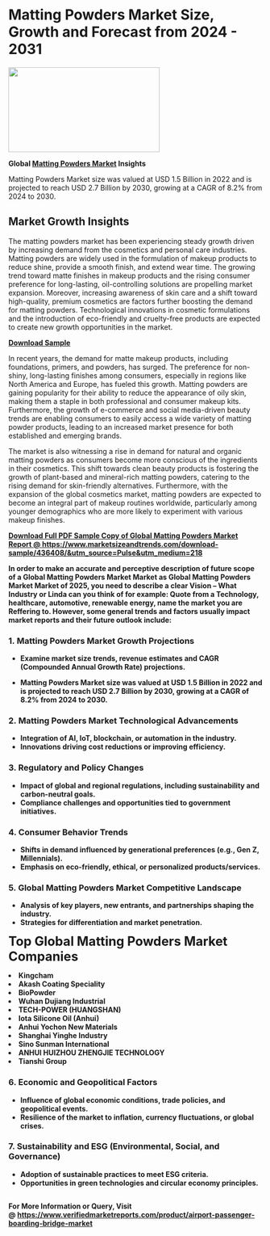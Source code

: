 <H1>Matting Powders Market Size, Growth and Forecast from 2024 - 2031</H1><img class="aligncenter size-medium wp-image-584254" src="https://thirdeyenews.in/wp-content/uploads/2024/09/Global-Market-Research-300x168.jpeg" alt="" width="300" height="168" /><p><strong>Global&nbsp;<a href="https://www.marketsizeandtrends.com/download-sample/436408/&amp;utm_source=Pulse&amp;utm_medium=218">Matting Powders Market</a> Insights</strong></p><p>Matting Powders Market size was valued at USD 1.5 Billion in 2022 and is projected to reach USD 2.7 Billion by 2030, growing at a CAGR of 8.2% from 2024 to 2030.</p><p><h2>Market Growth Insights</h2> <p>The matting powders market has been experiencing steady growth driven by increasing demand from the cosmetics and personal care industries. Matting powders are widely used in the formulation of makeup products to reduce shine, provide a smooth finish, and extend wear time. The growing trend toward matte finishes in makeup products and the rising consumer preference for long-lasting, oil-controlling solutions are propelling market expansion. Moreover, increasing awareness of skin care and a shift toward high-quality, premium cosmetics are factors further boosting the demand for matting powders. Technological innovations in cosmetic formulations and the introduction of eco-friendly and cruelty-free products are expected to create new growth opportunities in the market.</p> <p><strong><a href="#">Download Sample</a></strong></p> <p>In recent years, the demand for matte makeup products, including foundations, primers, and powders, has surged. The preference for non-shiny, long-lasting finishes among consumers, especially in regions like North America and Europe, has fueled this growth. Matting powders are gaining popularity for their ability to reduce the appearance of oily skin, making them a staple in both professional and consumer makeup kits. Furthermore, the growth of e-commerce and social media-driven beauty trends are enabling consumers to easily access a wide variety of matting powder products, leading to an increased market presence for both established and emerging brands.</p> <p>The market is also witnessing a rise in demand for natural and organic matting powders as consumers become more conscious of the ingredients in their cosmetics. This shift towards clean beauty products is fostering the growth of plant-based and mineral-rich matting powders, catering to the rising demand for skin-friendly alternatives. Furthermore, with the expansion of the global cosmetics market, matting powders are expected to become an integral part of makeup routines worldwide, particularly among younger demographics who are more likely to experiment with various makeup finishes.</p> <p><strong><a href="#"></p><p><span class=""><strong>Download Full PDF Sample Copy of Global Matting Powders Market Report</strong> @ <a href="https://www.marketsizeandtrends.com/download-sample/436408/&amp;utm_source=Pulse&amp;utm_medium=218" target="_blank">https://www.marketsizeandtrends.com/download-sample/436408/&amp;utm_source=Pulse&amp;utm_medium=218</a></span></p><p>In order to make an accurate and perceptive description of future scope of a Global&nbsp;Matting Powders Market Market as Global&nbsp;Matting Powders Market Market of 2025, you need to describe a clear Vision &ndash; What Industry or Linda can you think of for example: Quote from a Technology, healthcare, automotive, renewable energy, name the market you are Reffering to. However, some general trends and factors usually impact market reports and their future outlook include:</p><h3>1.&nbsp;<strong>Matting Powders Market Growth Projections</strong></h3><ul><li>Examine market size trends, revenue estimates and CAGR (Compounded Annual Growth Rate) projections.</li><li><p>Matting Powders Market size was valued at USD 1.5 Billion in 2022 and is projected to reach USD 2.7 Billion by 2030, growing at a CAGR of 8.2% from 2024 to 2030.</p></li></ul><h3>2.&nbsp;<strong>Matting Powders Market Technological Advancements</strong></h3><ul><li>Integration of AI, IoT, blockchain, or automation in the industry.</li><li>Innovations driving cost reductions or improving efficiency.</li></ul><h3>3.&nbsp;<strong>Regulatory and Policy Changes</strong></h3><ul><li>Impact of global and regional regulations, including sustainability and carbon-neutral goals.</li><li>Compliance challenges and opportunities tied to government initiatives.</li></ul><h3>4.&nbsp;<strong>Consumer Behavior Trends</strong></h3><ul><li>Shifts in demand influenced by generational preferences (e.g., Gen Z, Millennials).</li><li>Emphasis on eco-friendly, ethical, or personalized products/services.</li></ul><h3>5.&nbsp;<strong>Global Matting Powders Market Competitive Landscape</strong></h3><ul><li>Analysis of key players, new entrants, and partnerships shaping the industry.</li><li>Strategies for differentiation and market penetration.</li></ul><p data-pm-slice="1 1 []"><span style="color: inherit; font-family: inherit; font-size: 25px;">Top Global Matting Powders Market Companies</span></p><div class="" data-test-id=""><p><li>Kingcham</li><li> Akash Coating Speciality</li><li> BioPowder</li><li> Wuhan Dujiang Industrial</li><li> TECH-POWER (HUANGSHAN)</li><li> Iota Silicone Oil (Anhui)</li><li> Anhui Yochon New Materials</li><li> Shanghai Yinghe Industry</li><li> Sino Sunman International</li><li> ANHUI HUIZHOU ZHENGJIE TECHNOLOGY</li><li> Tianshi Group</li></p></div><h3>6.&nbsp;<strong>Economic and Geopolitical Factors</strong></h3><ul><li>Influence of global economic conditions, trade policies, and geopolitical events.</li><li>Resilience of the market to inflation, currency fluctuations, or global crises.</li></ul><h3>7.&nbsp;<strong>Sustainability and ESG (Environmental, Social, and Governance)</strong></h3><ul><li>Adoption of sustainable practices to meet ESG criteria.</li><li>Opportunities in green technologies and circular economy principles.</li></ul><h2><strong style="font-size: 14px;">For More Information or Query, Visit @&nbsp;</strong><a style="background-color: #ffffff; font-size: 14px;" href="https://www.marketsizeandtrends.com/report/matting-powders-market/" target="_blank">https://www.verifiedmarketreports.com/product/airport-passenger-boarding-bridge-market</a></h2>
